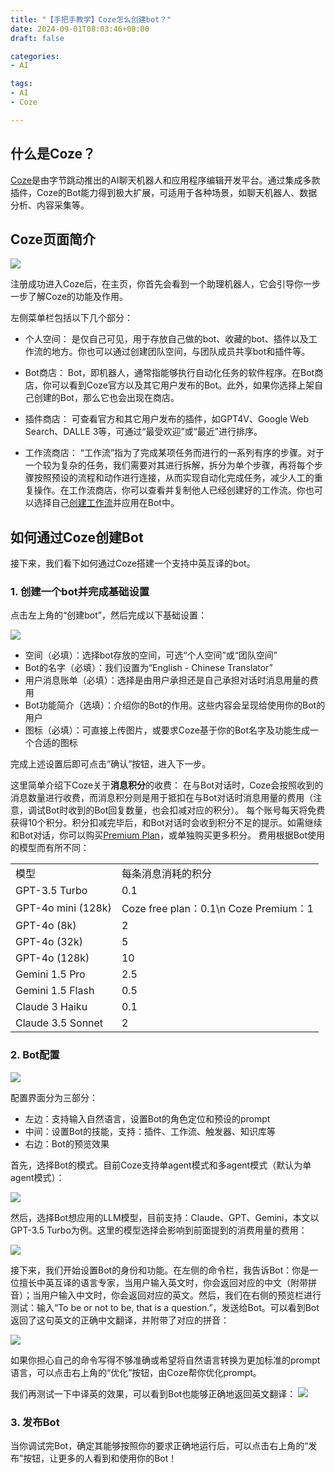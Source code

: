 ```yaml
---
title: "【手把手教学】Coze怎么创建bot？"
date: 2024-09-01T08:03:46+08:00
draft: false

categories:
- AI

tags:
- AI
- Coze

---
```


## 什么是Coze？

[Coze](https://www.coze.com/)是由字节跳动推出的AI聊天机器人和应用程序编辑开发平台。通过集成多款插件，Coze的Bot能力得到极大扩展，可适用于各种场景，如聊天机器人、数据分析、内容采集等。

## Coze页面简介


![](coze-interface.png)

注册成功进入Coze后，在主页，你首先会看到一个助理机器人，它会引导你一步一步了解Coze的功能及作用。

左侧菜单栏包括以下几个部分：

- 个人空间：
是仅自己可见，用于存放自己做的bot、收藏的bot、插件以及工作流的地方。你也可以通过创建团队空间，与团队成员共享bot和插件等。

- Bot商店：
Bot，即机器人，通常指能够执行自动化任务的软件程序。在Bot商店，你可以看到Coze官方以及其它用户发布的Bot。此外，如果你选择上架自己创建的Bot，那么它也会出现在商店。

- 插件商店：
可查看官方和其它用户发布的插件，如GPT4V、Google Web Search、DALLE 3等，可通过“最受欢迎”或“最近”进行排序。

- 工作流商店：
“工作流”指为了完成某项任务而进行的一系列有序的步骤。对于一个较为复杂的任务，我们需要对其进行拆解，拆分为单个步骤，再将每个步骤按照预设的流程和动作进行连接，从而实现自动化完成任务，减少人工的重复操作。在工作流商店，你可以查看并复制他人已经创建好的工作流。你也可以选择自己[创建工作流](https://chloevolution.com/zh-cn/posts/how-to-create-a-workflow-in-coze/)并应用在Bot中。


## 如何通过Coze创建Bot

接下来，我们看下如何通过Coze搭建一个支持中英互译的bot。

### 1. 创建一个bot并完成基础设置

点击左上角的“创建bot”，然后完成以下基础设置：

![](coze-create-bot.png)

- 空间（必填）：选择bot存放的空间，可选“个人空间”或“团队空间”
- Bot的名字（必填）：我们设置为“English - Chinese Translator”
- 用户消息账单（必填）：选择是由用户承担还是自己承担对话时消息用量的费用
- Bot功能简介（选填）：介绍你的Bot的作用。这些内容会呈现给使用你的Bot的用户
- 图标（必填）：可直接上传图片，或要求Coze基于你的Bot名字及功能生成一个合适的图标

完成上述设置后即可点击“确认”按钮，进入下一步。

这里简单介绍下Coze关于**消息积分**的收费：
在与Bot对话时，Coze会按照收到的消息数量进行收费，而消息积分则是用于抵扣在与Bot对话时消息用量的费用（注意，调试Bot时收到的Bot回复数量，也会扣减对应的积分）。
每个账号每天将免费获得10个积分。积分扣减完毕后，和Bot对话时会收到积分不足的提示。如需继续和Bot对话，你可以购买[Premium Plan](https://www.coze.com/premium)，或单独购买更多积分。
费用根据Bot使用的模型而有所不同：
<table>
    <tr>
        <td>模型</td>
        <td>每条消息消耗的积分</td>
   </tr>
    <tr>
        <td>GPT-3.5 Turbo</td>
        <td>0.1</td>
   </tr>
    <tr>
        <td>GPT-4o mini (128k)</td>
        <td>Coze free plan：0.1\n Coze Premium：1</td>
   </tr>
    <tr>
        <td>GPT-4o (8k)</td>
        <td>2</td>
   </tr>
    <tr>
        <td>GPT-4o (32k)</td>
        <td>5</td>
   </tr>
    <tr>
        <td>GPT-4o (128k)</td>
        <td>10</td>
   </tr>
    <tr>
        <td>Gemini 1.5 Pro</td>
        <td>2.5</td>
   </tr>
    <tr>
        <td>Gemini 1.5 Flash</td>
        <td>0.5</td>
   </tr>
    <tr>
        <td>Claude 3 Haiku</td>
        <td>0.1</td>
   </tr>
    <tr>
        <td>Claude 3.5 Sonnet</td>
        <td>2</td>
   </tr>
</table>

### 2. Bot配置

![](coze-create-bot-arrangement.png)

配置界面分为三部分：
- 左边：支持输入自然语言，设置Bot的角色定位和预设的prompt
- 中间：设置Bot的技能，支持：插件、工作流、触发器、知识库等
- 右边：Bot的预览效果

首先，选择Bot的模式。目前Coze支持单agent模式和多agent模式（默认为单agent模式）：

![](coze-select-mode.png)


然后，选择Bot想应用的LLM模型，目前支持：Claude、GPT、Gemini，本文以GPT-3.5 Turbo为例。这里的模型选择会影响到前面提到的消费用量的费用：

![](coze-select-model.png)

接下来，我们开始设置Bot的身份和功能。在左侧的命令栏，我告诉Bot：你是一位擅长中英互译的语言专家，当用户输入英文时，你会返回对应的中文（附带拼音）；当用户输入中文时，你会返回对应的英文。然后，我们在右侧的预览栏进行测试：输入“To be or not to be, that is a question.”，发送给Bot。可以看到Bot返回了这句英文的正确中文翻译，并附带了对应的拼音：

![](english-to-chinese-test-result.png)

如果你担心自己的命令写得不够准确或希望将自然语言转换为更加标准的prompt语言，可以点击右上角的“优化”按钮，由Coze帮你优化prompt。

我们再测试一下中译英的效果，可以看到Bot也能够正确地返回英文翻译：
![](chinese-to-english-test-result.png)


### 3. 发布Bot

当你调试完Bot，确定其能够按照你的要求正确地运行后，可以点击右上角的“发布”按钮，让更多的人看到和使用你的Bot！